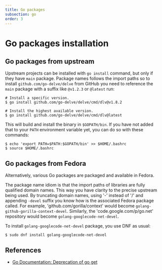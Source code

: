 ```yaml
---
title: Go packages
subsection: go
order: 3
---
```


# Go packages installation

## Go packages from upstream

Upstream projects can be installed with `go install` command, but only if they have `main` package. Package names follows the import paths so to install `github.com/go-delve/delve` from GitHub you need to reference the `main` package with a suffix like `@v1.2.3` or `@latest` run:

```console
# Install a specific version.
$ go install github.com/go-delve/delve/cmd/dlv@v1.8.2

# Install the highest available version.
$ go install github.com/go-delve/delve/cmd/dlv@latest
```

This will build and install the binary in `$GOPATH/bin`. If you have not added that to your `PATH` environment variable yet, you can do so with these commands:

```console
$ echo 'export PATH=$PATH:$GOPATH/bin' >> $HOME/.bashrc
$ source $HOME/.bashrc
```

## Go packages from Fedora

Alternatively, various Go packages are packaged and available in Fedora.

The package name idiom is that the import paths of libraries are fully qualified domain names. This way you have clarity to the precise upstream being used. By truncating domain names, using '-' instead of '/' and appending `-devel` suffix you know how is the associated Fedora package called. For example, 'github.com/gorilla/context' would become `golang-github-gorilla-context-devel`. Similarly, the 'code.google.com/p/go.net' repository would become `golang-googlecode-net-devel`.

To install `golang-googlecode-net-devel` package, you use DNF as usual:

```console
$ sudo dnf install golang-googlecode-net-devel
```

## References

- [Go Documentation: Deprecation of go get](https://go.dev/doc/go-get-install-deprecation)